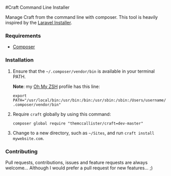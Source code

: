 #Craft Command Line Installer

Manage Craft from the command line with composer. This tool is heavily inspired by the [Laravel Installer](http://laravel.com/docs/4.2/installation#install-laravel).

### Requirements

- [Composer](https://getcomposer.org)

### Installation

1. Ensure that the `~/.composer/vendor/bin` is available in your terminal PATH.

	**Note**: my [Oh My ZSH](http://ohmyz.sh) profile has this line:

	`export PATH="/usr/local/bin:/usr/bin:/bin:/usr/sbin:/sbin:/Users/username/.composer/vendor/bin"`

2. Require `craft` globally by using this command:

	`composer global require "themccallister/craft=dev-master"`

3. Change to a new directory, such as `~/Sites`, and run `craft install mywebsite.com`.

### Contributing

Pull requests, contributions, issues and feature requests are always welcome... Although I would prefer a pull request for new features... ;)
